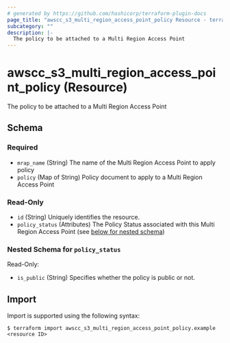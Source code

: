 ```yaml
---
# generated by https://github.com/hashicorp/terraform-plugin-docs
page_title: "awscc_s3_multi_region_access_point_policy Resource - terraform-provider-awscc"
subcategory: ""
description: |-
  The policy to be attached to a Multi Region Access Point
---
```


# awscc_s3_multi_region_access_point_policy (Resource)

The policy to be attached to a Multi Region Access Point



<!-- schema generated by tfplugindocs -->
## Schema

### Required

- `mrap_name` (String) The name of the Multi Region Access Point to apply policy
- `policy` (Map of String) Policy document to apply to a Multi Region Access Point

### Read-Only

- `id` (String) Uniquely identifies the resource.
- `policy_status` (Attributes) The Policy Status associated with this Multi Region Access Point (see [below for nested schema](#nestedatt--policy_status))

<a id="nestedatt--policy_status"></a>
### Nested Schema for `policy_status`

Read-Only:

- `is_public` (String) Specifies whether the policy is public or not.

## Import

Import is supported using the following syntax:

```shell
$ terraform import awscc_s3_multi_region_access_point_policy.example <resource ID>
```

